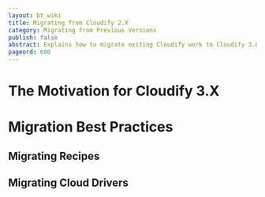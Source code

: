 ```yaml
---
layout: bt_wiki
title: Migrating from Cloudify 2.X
category: Migrating from Previous Versions
publish: false
abstract: Explains how to migrate exiting Cloudify work to Cloudify 3.0
pageord: 600
--- 
```


# The Motivation for Cloudify 3.X

# Migration Best Practices

## Migrating Recipes

## Migrating Cloud Drivers

